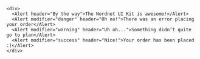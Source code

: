    <div>
      <Alert header="By the way">The Nordnet UI Kit is awesome!</Alert>
      <Alert modifier="danger" header="Oh no!">There was an error placing your order</Alert>
      <Alert modifier="warning" header="Uh oh...">Something didn’t quite go to plan</Alert>
      <Alert modifier="success" header="Nice!">Your order has been placed :)</Alert>
    </div>
